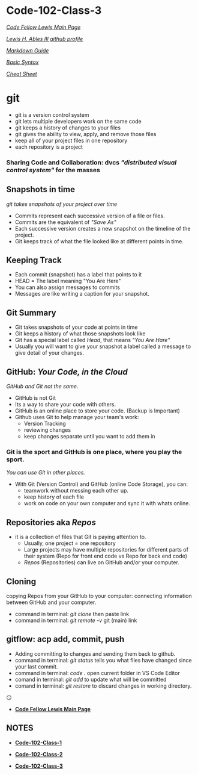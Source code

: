 # Code-102-Class-3

*[Code Fellow Lewis Main Page](https://lewable3d.github.io/Reading-Notes/)*
       
*[Lewis H. Ables III github profile](https://github.com/Lewable3d)*

*[Markdown Guide](https://www.markdownguide.org/getting-started/)*        

*[Basic Syntax](https://www.markdownguide.org/basic-syntax/)*

*[Cheat Sheet](https://github.com/ohmyzsh/ohmyzsh/wiki/Cheatsheet)*

# git 

- git is a version control system
- git lets multiple developers work on the same code
- git keeps a history of changes to your files
- git gives the ability to view, apply, and remove those files
- keep all of your project files in one repository
- each repository is a project

### Sharing Code and Collaboration: dvcs *"distributed visual control system"* for the masses

## Snapshots in time

*git takes snapshots of your project over time*

- Commits represent each successive version of a file or files.
- Commits are the equivalent of *"Save As"*
- Each successive version creates a new snapshot on the timeline of the project.
- Git keeps track of what the file looked like at different points in time.

## Keeping Track

- Each commit (snapshot) has a label that points to it
- HEAD = The label meaning "You Are Here"
- You can also assign messages to commits
- Messages are like writing a caption for your snapshot.

## Git Summary

- Git takes snapshots of your code at points in time
- Git keeps a history of what those snapshots look like
- Git has a special label called *Head*, that means *"You Are Hare"*
- Usually you will want to give your snapshot a label called a message to give detail of your changes.

## GitHub: *Your Code, in the Cloud*

*GitHub and Git not the same.* 

- GitHub is not Git
- Its a way to share your code with others.
- GitHub is an online place to store your code. (Backup is Important)
- Github uses Git to help manage your team's work:
  - Version Tracking
  - reviewing changes
  - keep changes separate until you want to add them in 

### Git is the sport and GitHub is one place, where you play the sport. 
*You can use Git in other places.*
- With Git (Version Control) and GitHub (online Code Storage), you can:
  - teamwork without messing each other up.
  - keep history of each file
  - work on code on your own computer and sync it with whats online.

## Repositories aka *Repos*

- it is a collection of files that Git is paying attention to.
  - Usually, one project = one repository
  - Large projects may have multiple repositories for different parts of their system (Repo for front end code vs Repo for back end code)
  - *Repos* (Repositories) can live on GitHub and/or your computer.

## Cloning 
copying Repos from your GitHub to your computer: connecting information between GitHub and your computer.
- command in terminal: *git clone* then paste link
- command in terminal: *git remote -v*  git (main) link

## gitflow: acp add, commit, push
- Adding committing to changes and sending them back to github.
- command in terminal: *git status* tells you what files have changed since your last commit.
- command in terminal: *code .* open current folder in VS Code Editor
- comand in terminal: *git add <file>* to update what will be committed
- comand in terminal: *git restore <file>* to discard changes in working directory.

:smirk:

- **[Code Fellow Lewis Main Page](https://lewable3d.github.io/Reading-Notes/)**

## NOTES

- **[Code-102-Class-1](https://lewable3d.github.io/Reading-Notes/Class%2001)**

- **[Code-102-Class-2](https://lewable3d.github.io/Reading-Notes/Class%2002)**

- **[Code-102-Class-3](https://lewable3d.github.io/Reading-Notes/Class%2003)**


